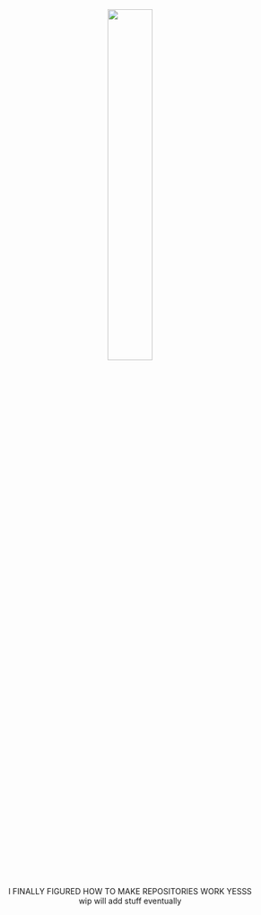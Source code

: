 <div align="center">
  <img src="https://i.postimg.cc/DyZL916V/G2-O6-XSEbo-AAKBN01.png" width="40%" height="auto">
<br>
I FINALLY FIGURED HOW TO MAKE REPOSITORIES WORK YESSS
  <br>
wip  will add stuff eventually

